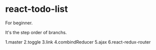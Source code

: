 # react-todo-list

For beginner.

It's the step order of branchs.

1.master
2.toggle
3.link
4.combindReducer
5.ajax
6.react-redux-router
